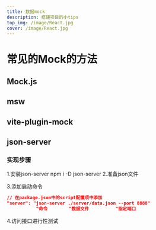```yaml
---
title: 数据mock
description: 搭建项目的小tips
top_img: /image/React.jpg
cover: /image/React.jpg
---
```

# 常见的Mock的方法

## Mock.js

## msw

## vite-plugin-mock

## json-server

### 实现步骤

1.安装json-server
  npm i -D json-server
2.准备json文件

3.添加启动命令

```json
// 在package.json中的script配置项中添加
"server": "json-server ./server/data.json --port 8888"
           ^命令        ^数据文件          ^指定端口
```

4.访问接口进行性测试